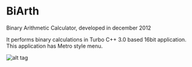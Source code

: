 # BiArth
Binary Arithmetic Calculator, developed in december 2012

It performs binary calculations in Turbo C++ 3.0 based 16bit application. This application has Metro style menu.

![alt tag](http://nirmankarta.com/data/img/BiArth1.jpg)
